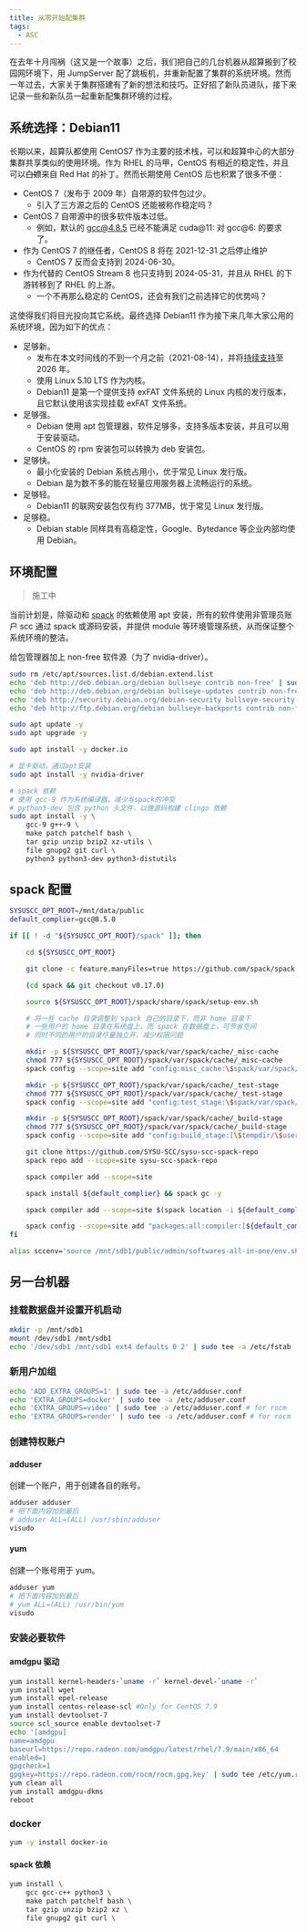 ```yaml
---
title: 从零开始配集群
tags:
  - ASC
---
```


在去年十月闯祸（这又是一个故事）之后，我们把自己的几台机器从超算搬到了校园网环境下，用 JumpServer 配了跳板机，并重新配置了集群的系统环境。然而一年过去，大家关于集群搭建有了新的想法和技巧。正好招了新队员进队，接下来记录一些和新队员一起重新配集群环境的过程。

## 系统选择：Debian11

长期以来，超算队都使用 CentOS7 作为主要的技术栈，可以和超算中心的大部分集群共享类似的使用环境。作为 RHEL 的马甲，CentOS 有相近的稳定性，并且可以~~白嫖~~来自 Red Hat 的补丁。然而长期使用 CentOS 后也积累了很多不便：

- CentOS 7（发布于 2009 年）自带源的软件包过少。
  - 引入了三方源之后的 CentOS 还能被称作稳定吗？
- CentOS 7 自带源中的很多软件版本过低。
  - 例如，默认的 gcc@4.8.5 已经不能满足 cuda@11: 对 gcc@6: 的要求了。
- 作为 CentOS 7 的继任者，CentOS 8 将在 2021-12-31 之后停止维护
  - CentOS 7 反而会支持到 2024-06-30。
- 作为代替的 CentOS Stream 8 也只支持到 2024-05-31，并且从 RHEL 的下游转移到了 RHEL 的上游。
  - 一个不再那么稳定的 CentOS，还会有我们之前选择它的优势吗？

这使得我们将目光投向其它系统。最终选择 Debian11 作为接下来几年大家公用的系统环境，因为如下的优点：

- 足够新。
  - 发布在本文时间线的不到一个月之前（2021-08-14），并将[持续支持](https://wiki.debian.org/LTS)至 2026 年。
  - 使用 Linux 5.10 LTS 作为内核。
  - Debian11 是第一个提供支持 exFAT 文件系统的 Linux 内核的发行版本，且它默认使用该实现挂载 exFAT 文件系统。
- 足够强。
  - Debian 使用 apt 包管理器，软件足够多，支持多版本安装，并且可以用于安装驱动。
  - CentOS 的 rpm 安装包可以转换为 deb 安装包。
- 足够快。
  - 最小化安装的 Debian 系统占用小，优于常见 Linux 发行版。
  - Debian 是为数不多的能在轻量应用服务器上流畅运行的系统。
- 足够轻。
  - Debian11 的联网安装包仅有约 377MB，优于常见 Linux 发行版。
- 足够稳。
  - Debian stable 同样具有高稳定性，Google、Bytedance 等企业内部均使用 Debian。

## 环境配置

> 施工中

当前计划是，除驱动和 [spack](https://spack.readthedocs.io/en/v0.16.3/getting_started.html) 的依赖使用 apt 安装，所有的软件使用非管理员账户 scc 通过 spack 或源码安装，并提供 module 等环境管理系统，从而保证整个系统环境的整洁。

给包管理器加上 non-free 软件源（为了 nvidia-driver）。

```bash
sudo rm /etc/apt/sources.list.d/debian.extend.list
echo 'deb http://deb.debian.org/debian bullseye contrib non-free' | sudo tee -a /etc/apt/sources.list.d/debian.extend.list
echo 'deb http://deb.debian.org/debian bullseye-updates contrib non-free' | sudo tee -a /etc/apt/sources.list.d/debian.extend.list
echo 'deb http://security.debian.org/debian-security bullseye-security contrib non-free' | sudo tee -a /etc/apt/sources.list.d/debian.extend.list
echo 'deb http://ftp.debian.org/debian bullseye-backports contrib non-free' | sudo tee -a /etc/apt/sources.list.d/debian.extend.list
```

```bash
sudo apt update -y
sudo apt upgrade -y

sudo apt install -y docker.io

# 显卡驱动，通过apt安装
sudo apt install -y nvidia-driver

# spack 依赖
# 使用 gcc-9 作为系统编译器，减少与spack的冲突
# python3-dev 包含 python 头文件，以便源码构建 clingo 依赖
sudo apt install -y \
    gcc-9 g++-9 \
    make patch patchelf bash \
    tar gzip unzip bzip2 xz-utils \
    file gnupg2 git curl \
    python3 python3-dev python3-distutils
```

## spack 配置

```bash
SYSUSCC_OPT_ROOT=/mnt/data/public
default_complier=gcc@8.5.0

if [[ ! -d "${SYSUSCC_OPT_ROOT}/spack" ]]; then

    cd ${SYSUSCC_OPT_ROOT}

    git clone -c feature.manyFiles=true https://github.com/spack/spack.git spack

    (cd spack && git checkout v0.17.0)

    source ${SYSUSCC_OPT_ROOT}/spack/share/spack/setup-env.sh

    # 将一些 cache 目录调整到 spack 自己的目录下，而非 home 目录下
    # 一些用户的 home 目录在系统盘上，而 spack 在数据盘上，可节省空间
    # 同时不同的用户的目录尽量独立开，减少权限问题

    mkdir -p ${SYSUSCC_OPT_ROOT}/spack/var/spack/cache/_misc-cache
    chmod 777 ${SYSUSCC_OPT_ROOT}/spack/var/spack/cache/_misc-cache
    spack config --scope=site add "config:misc_cache:\$spack/var/spack/cache/_misc-cache/\$user"

    mkdir -p ${SYSUSCC_OPT_ROOT}/spack/var/spack/cache/_test-stage
    chmod 777 ${SYSUSCC_OPT_ROOT}/spack/var/spack/cache/_test-stage
    spack config --scope=site add "config:test_stage:\$spack/var/spack/cache/_test-stage/\$user"

    mkdir -p ${SYSUSCC_OPT_ROOT}/spack/var/spack/cache/_build-stage
    chmod 777 ${SYSUSCC_OPT_ROOT}/spack/var/spack/cache/_build-stage
    spack config --scope=site add "config:build_stage:[\$tempdir/\$user/spack-stage,\$spack/var/spack/cache/_build-stage/\$user]"

    git clone https://github.com/SYSU-SCC/sysu-scc-spack-repo
    spack repo add --scope=site sysu-scc-spack-repo

    spack compiler add --scope=site

    spack install ${default_complier} && spack gc -y

    spack compiler add --scope=site $(spack location -i ${default_complier})

    spack config --scope=site add "packages:all:compiler:[${default_complier}]"
fi
```

```bash
alias sccenv='source /mnt/sdb1/public/admin/softwares-all-in-one/env.sh'
```

## 另一台机器

### 挂载数据盘并设置开机启动

```bash
mkdir -p /mnt/sdb1
mount /dev/sdb1 /mnt/sdb1
echo '/dev/sdb1 /mnt/sdb1 ext4 defaults 0 2' | sudo tee -a /etc/fstab
```

### 新用户加组

```bash
echo 'ADD_EXTRA_GROUPS=1' | sudo tee -a /etc/adduser.conf
echo 'EXTRA_GROUPS=docker' | sudo tee -a /etc/adduser.conf
echo 'EXTRA_GROUPS=video' | sudo tee -a /etc/adduser.conf # for rocm
echo 'EXTRA_GROUPS=render' | sudo tee -a /etc/adduser.conf # for rocm
```

### 创建特权账户

#### adduser

创建一个账户，用于创建各自的账号。

```bash
adduser adduser
# 把下面内容加到最后
# adduser ALL=(ALL) /usr/sbin/adduser
visudo
```

#### yum

创建一个账号用于 yum。

```bash
adduser yum
# 把下面内容加到最后
# yum ALL=(ALL) /usr/bin/yum
visudo
```

### 安装必要软件

#### amdgpu 驱动

```bash
yum install kernel-headers-`uname -r` kernel-devel-`uname -r`
yum install wget
yum install epel-release
yum install centos-release-scl #Only for CentOS 7.9
yum install devtoolset-7
source scl_source enable devtoolset-7
echo '[amdgpu]
name=amdgpu
baseurl=https://repo.radeon.com/amdgpu/latest/rhel/7.9/main/x86_64
enabled=1
gpgcheck=1
gpgkey=https://repo.radeon.com/rocm/rocm.gpg.key' | sudo tee /etc/yum.repos.d/amdgpu.repo
yum clean all
yum install amdgpu-dkms
reboot
```

### docker

```bash
yum -y install docker-io
```

#### spack 依赖

```bash
yum install \
    gcc gcc-c++ python3 \
    make patch patchelf bash \
    tar gzip unzip bzip2 xz \
    file gnupg2 git curl \
```
